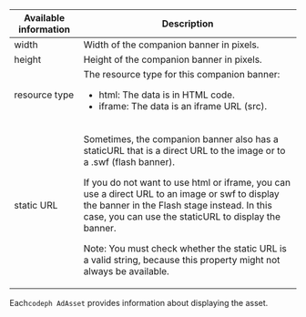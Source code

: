 ---
---

<a id="section_D730B4FD6FD749E9860B6A07FC110552"></a>

<table id="table_760C885E2DCA4BE983CC57FDA7BD5B14"> 
 <tgroup cols="2"> 
  <colspec colnum="1" colname="col1" colwidth="1.00*" /> 
  <colspec colnum="2" colname="col2" colwidth="3.74*" /> 
  <thead> 
   <tr> 
    <th colname="col1" class="entry">Available information</th> 
    <th colname="col2" class="entry">Description</th> 
   </tr> 
  </thead> 
  <tbody> 
   <tr> 
    <td colname="col1">width</td> 
    <td colname="col2">Width of the companion banner in pixels.</td> 
   </tr> 
   <tr> 
    <td colname="col1">height</td> 
    <td colname="col2">Height of the companion banner in pixels.</td> 
   </tr> 
   <tr> 
    <td colname="col1">resource type</td> 
    <td colname="col2">The resource type for this companion banner: 
     <ul id="ul_A067787FE49E4B6095BE0AC1D447DBB3"> 
      <li id="li_02B7224C67004095B3F6E50FD21E507E">html: The data is in HTML code.</li> 
      <li id="li_5F37E14472424F808C6094F42009E676">iframe: The data is an iframe URL (src).</li> 
     </ul> </td> 
   </tr> 
   <tr> 
    <td colname="col1">static URL</td> 
    <td colname="col2"> <p>Sometimes, the companion banner also has a <span class="codeph">staticURL</span> that is a direct URL to the image or to a <span class="codeph">.swf</span> (flash banner). </p> <p>If you do not want to use html or iframe, you can use a direct URL to an image or swf to display the banner in the Flash stage instead. In this case, you can use the <span class="codeph">staticURL</span> to display the banner. </p> <p type="important">Note: You must check whether the static URL is a valid string, because this property might not always be available.</p> </td> 
   </tr> 
  </tbody> 
 </tgroup> 
</table>

Each`codeph AdAsset` provides information about displaying the asset.
